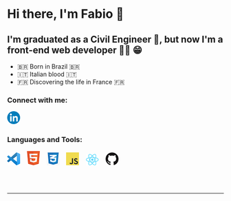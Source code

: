 # Hi there, I'm Fabio 👋

## I'm graduated as a Civil Engineer 👷, but now I'm a front-end web developer 👨‍💻 😁
- :brazil: Born in Brazil :brazil:
- 🇮🇹 Italian blood 🇮🇹
- 🇫🇷 Discovering the life in France 🇫🇷

### Connect with me:

[![website](./icons/linkedIn.png)](https://www.linkedin.com/in/fabio-mozzini-beng-36384138#gh-light-mode-only)

### Languages and Tools:

[![alt text](./icons/Visual_Studio_Code_1.35_icon.svg.png)](#)
&nbsp;&nbsp;
[![alt text](./icons/html5.png)](#)
&nbsp;&nbsp;
[![alt text](./icons/css3.png)](#)
&nbsp;&nbsp;
[![alt text](./icons/js.png)](#)
&nbsp;&nbsp;
[![alt text](./icons/react.png)](#)
&nbsp;&nbsp;
[![alt text](./icons/github.png)](#)

<br />
<br />

---

[linkedin]: https://www.linkedin.com/in/fabio-mozzini-beng-36384138
